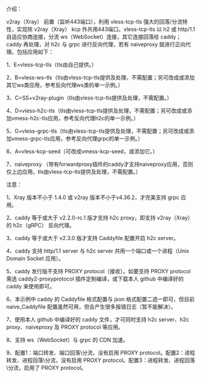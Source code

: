 介绍：

v2ray（Xray） 前置（监听443端口），利用 vless-tcp-tls 强大的回落/分流特性，实现除 v2ray（Xray） kcp 外共用443端口。vless-tcp-tls 以 h2 或 http/1.1 自适应协商连接，分流 ws（WebSocket）连接，其它连接回落给 caddy；caddy 再处理，对 h2c 与 grpc 进行反向代理，若有 naiveproxy 就进行正向代理。包括应用如下：

1、E=vless-tcp-tls（tls由自己提供。）

2、B=vless-ws-tls（tls由vless-tcp-tls提供及处理，不需配置；另可改成或添加其它ws类应用，参考反向代理ws类的单一示例。）

3、C=SS+v2ray-plugin（tls由vless-tcp-tls提供及处理，不需配置。）

4、D=vless-h2c-tls（tls由vless-tcp-tls提供及处理，不需配置；另可改成或添加vmess-h2c-tls应用，参考反向代理h2c的单一示例。）

5、G=vless-grpc-tls（tls由vless-tcp-tls提供及处理，不需配置；另可改成或添加vmess-grpc-tls应用，参考反向代理grpc的单一示例。）

6、A=vless-kcp-seed（可改成vmess-kcp-seed，或添加它。）

7、naiveproxy （带有forwardproxy插件的caddy才支持naiveproxy应用，否则仅上边应用。tls由vless-tcp-tls提供及处理，不需配置。）

注意：

1、Xray 版本不小于 1.4.0 或 v2ray 版本不小于v4.36.2，才完美支持 grpc 应用。

2、caddy 等于或大于 v2.2.0-rc.1 版才支持 h2c proxy，即支持 v2ray（Xray） 的 h2c（gRPC） 反向代理。

3、caddy 等于或大于 v2.3.0 版才支持 Caddyfile 配置开启 h2c server。

4、caddy 支持 http/1.1 server 与 h2c server 共用一个端口或一个进程（Unix Domain Socket 应用）。

5、caddy 发行版不支持 PROXY protocol（接收）。如要支持 PROXY protocol 需选 caddy2-proxyprotocol 插件定制编译，或下载本人 github 中编译好的 caddy 来使用即可。

6、本示例中 caddy 的 Caddyfile 格式配置与 json 格式配置二选一即可，但目前 naive_Caddyfile 配置虽然可用，但会产生很多报错日志（暂不能解决）。

7、使用本人 github 中编译好的 caddy 文件，才可同时支持 h2c server、h2c proxy、naiveproxy 及 PROXY protocol 等应用。

8、支持 ws（WebSocket）与 grpc 的 CDN 加速。

9、配置1：端口转发、端口回落\分流，没有启用 PROXY protocol。配置2：进程转发、进程回落\分流，没有启用 PROXY protocol。配置3：进程转发、进程回落\分流，启用了 PROXY protocol。
